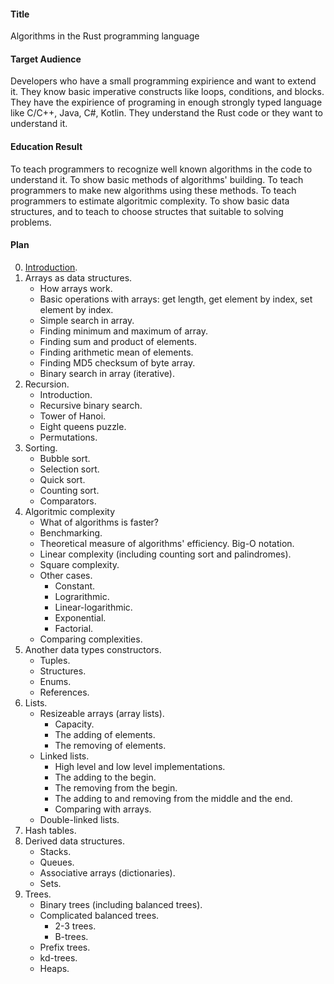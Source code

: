 #### Title

Algorithms in the Rust programming language

#### Target Audience

Developers who have a small programming expirience and want to extend it. They know basic imperative constructs like loops, conditions, and blocks. They have the expirience of programing in enough strongly typed language like C/C++, Java, C#, Kotlin. They understand the Rust code or they want to understand it.

#### Education Result

To teach programmers to recognize well known algorithms in the code to understand it. To show basic methods of algorithms' building. To teach programmers to make new algorithms using these methods. To teach programmers to estimate algoritmic complexity. To show basic data structures, and to teach to choose structes that suitable to solving problems.

#### Plan

0. [Introduction](0.%20Introduction/README.md).
1. Arrays as data structures.
   * How arrays work.
   * Basic operations with arrays: get length, get element by index, set element by index.
   * Simple search in array.
   * Finding minimum and maximum of array.
   * Finding sum and product of elements.
   * Finding arithmetic mean of elements.
   * Finding MD5 checksum of byte array.
   * Binary search in array (iterative).
2. Recursion.
   * Introduction.
   * Recursive binary search.
   * Tower of Hanoi.
   * Eight queens puzzle.
   * Permutations.
3. Sorting.
   * Bubble sort.
   * Selection sort.
   * Quick sort.
   * Counting sort.
   * Comparators.
4. Algoritmic complexity
   * What of algorithms is faster?
   * Benchmarking.
   * Theoretical measure of algorithms' efficiency. Big-O notation.
   * Linear complexity (including counting sort and palindromes).
   * Square complexity.
   * Other cases.
     * Constant.
     * Lograrithmic.
     * Linear-logarithmic.
     * Exponential.
     * Factorial.
   * Comparing complexities.
5. Another data types constructors.
   * Tuples.
   * Structures.
   * Enums.
   * References.
6. Lists.
   * Resizeable arrays (array lists).
     * Capacity.
     * The adding of elements.
     * The removing of elements.
   * Linked lists.
     * High level and low level implementations.
     * The adding to the begin.
     * The removing from the begin.
     * The adding to and removing from the middle and the end.
     * Comparing with arrays.
   * Double-linked lists.
7. Hash tables.
8. Derived data structures.
   * Stacks.
   * Queues.
   * Associative arrays (dictionaries).
   * Sets.
9. Trees.
   * Binary trees (including balanced trees).
   * Complicated balanced trees.
     * 2-3 trees.
     * B-trees.
   * Prefix trees.
   * kd-trees.
   * Heaps.
